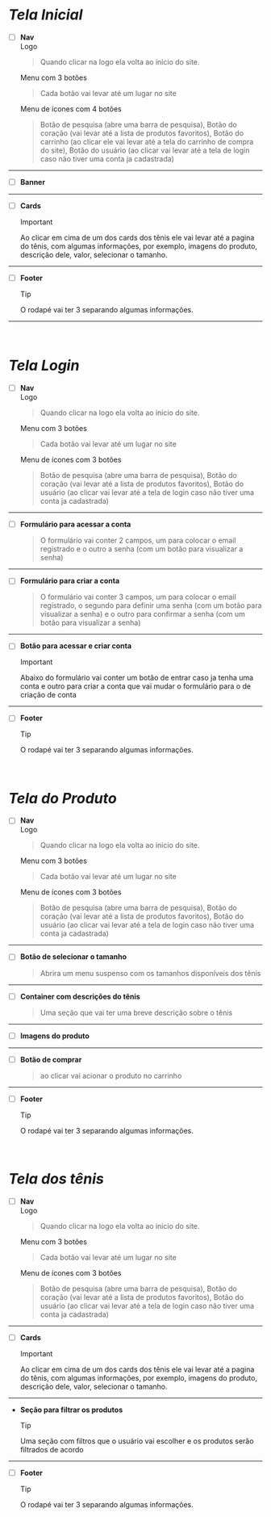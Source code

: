 # ***Tela Inicial***

- [ ] **Nav**  
    Logo   
    > Quando clicar na logo ela volta ao inicio do site.

    Menu com 3 botões
    > Cada botão vai levar até um lugar no site

    Menu de ícones com 4 botões
    > Botão de pesquisa (abre uma barra de pesquisa), Botão do coração (vai levar até a lista de produtos favoritos), Botão do carrinho (ao clicar ele vai levar até a tela do carrinho de compra do site), Botão do usuário (ao clicar vai levar até a tela de login caso não tiver uma conta ja cadastrada)
---
- [ ] **Banner**  
---
- [ ] **Cards**
    >[!IMPORTANT]
    > Ao clicar em cima de um dos cards dos tênis ele vai levar até a pagina do tênis, com algumas informações, por exemplo, imagens do produto, descrição dele, valor, selecionar o tamanho. 
---
- [ ] **Footer**
    >[!TIP]
    > O rodapé vai ter 3 separando algumas informações.

--- 
<br>

# ***Tela Login***

- [ ] **Nav**  
    Logo   
    > Quando clicar na logo ela volta ao inicio do site.

    Menu com 3 botões
    > Cada botão vai levar até um lugar no site

    Menu de ícones com 3 botões
    > Botão de pesquisa (abre uma barra de pesquisa), Botão do coração (vai levar até a lista de produtos favoritos), Botão do usuário (ao clicar vai levar até a tela de login caso não tiver uma conta ja cadastrada)
---
- [ ] **Formulário para acessar a conta**
    > O formulário vai conter 2 campos, um para colocar o email registrado e o outro a senha (com um botão para visualizar a senha)
---
- [ ] **Formulário para criar a conta**
    > O formulário vai conter 3 campos, um para colocar o email registrado, o segundo para definir uma senha (com um botão para visualizar a senha) e o outro para confirmar a senha (com um botão para visualizar a senha)
---
- [ ] **Botão para acessar e criar conta**
    >[!IMPORTANT]
    > Abaixo do formulário vai conter um botão de entrar caso ja tenha uma conta e outro para criar a conta que vai mudar o formulário para o de criação de conta
---
- [ ] **Footer**
    >[!TIP]
    > O rodapé vai ter 3 separando algumas informações.
<br>

# ***Tela do Produto***

- [ ] **Nav**  
    Logo   
    > Quando clicar na logo ela volta ao inicio do site.

    Menu com 3 botões
    > Cada botão vai levar até um lugar no site

    Menu de ícones com 3 botões
    > Botão de pesquisa (abre uma barra de pesquisa), Botão do coração (vai levar até a lista de produtos favoritos), Botão do usuário (ao clicar vai levar até a tela de login caso não tiver uma conta ja cadastrada)
---
- [ ] **Botão de selecionar o tamanho**
    > Abrira um menu suspenso com os tamanhos disponíveis dos tênis
---
- [ ] **Container com descrições do tênis**
    >Uma seção que vai ter uma breve descrição sobre o tênis
---
- [ ] **Imagens do produto**
---
- [ ] **Botão de comprar**
    >ao clicar vai acionar o produto no carrinho
---
- [ ] **Footer**
    >[!TIP]
    > O rodapé vai ter 3 separando algumas informações.
<br>

# ***Tela dos tênis***

- [ ] **Nav**  
    Logo   
    > Quando clicar na logo ela volta ao inicio do site.

    Menu com 3 botões
    > Cada botão vai levar até um lugar no site

    Menu de ícones com 3 botões
    > Botão de pesquisa (abre uma barra de pesquisa), Botão do coração (vai levar até a lista de produtos favoritos), Botão do usuário (ao clicar vai levar até a tela de login caso não tiver uma conta ja cadastrada)
---
- [ ] **Cards**
    >[!IMPORTANT]
    > Ao clicar em cima de um dos cards dos tênis ele vai levar até a pagina do tênis, com algumas informações, por exemplo, imagens do produto, descrição dele, valor, selecionar o tamanho.
---
- **Seção para filtrar os produtos**
    >[!TIP]
    > Uma seção com filtros que o usuário vai escolher e os produtos serão filtrados de acordo
---
- [ ] **Footer**
    >[!TIP]
    > O rodapé vai ter 3 separando algumas informações.


